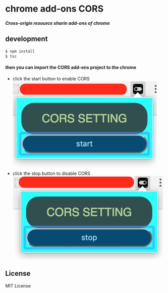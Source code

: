 # chrome add-ons CORS
##### Cross-origin resource sharin add-ons of chrome

## development
```
$ npm install
$ tsc
```
#### then you can import the CORS add-ons project to the chrome 
* click the start button to enable CORS
![start](./start.png)
* click the stop button to disable CORS
![start](./stop.png)




## License
MIT License
